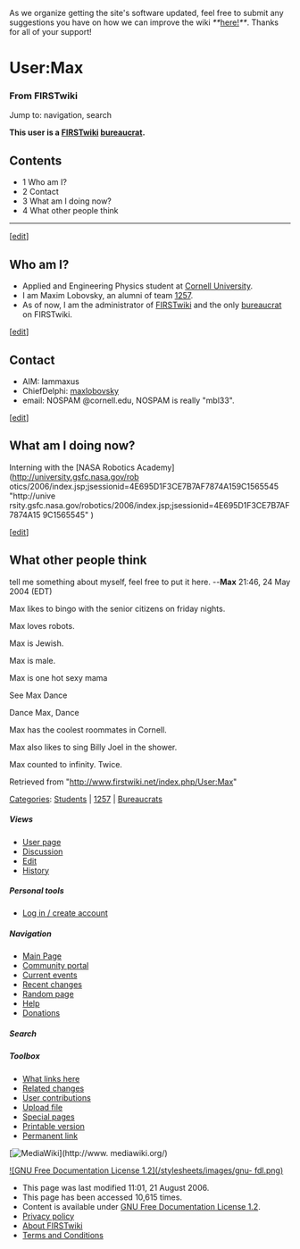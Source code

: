 As we organize getting the site's software updated, feel free to submit any
suggestions you have on how we can improve the wiki
_**_[here!](/index.php/User:Hallry/Suggestions "User:Hallry/Suggestions"
)_**_. Thanks for all of your support!

# User:Max

### From FIRSTwiki

Jump to: navigation, search

**This user is a [FIRSTwiki](/index.php/FIRSTwiki "FIRSTwiki" ) [bureaucrat](/index.php/FIRSTwiki:Administrators "FIRSTwiki:Administrators" ).**

## Contents

  * 1 Who am I?
  * 2 Contact
  * 3 What am I doing now?
  * 4 What other people think  
---  
  
[[edit](/index.php?title=User:Max&action=edit&section=1 "Edit section: Who am
I?" )]

## Who am I?

  * Applied and Engineering Physics student at [Cornell University](http://www.cornell.edu "http://www.cornell.edu" ). 
  * I am Maxim Lobovsky, an alumni of team [1257](/index.php/1257 "1257" ). 
  * As of now, I am the administrator of [FIRSTwiki](/index.php/FIRSTwiki "FIRSTwiki" ) and the only [bureaucrat](/index.php/FIRSTwiki:Administrators "FIRSTwiki:Administrators" ) on FIRSTwiki. 

[[edit](/index.php?title=User:Max&action=edit&section=2 "Edit section:
Contact" )]

## Contact

  * AIM: Iammaxus 
  * ChiefDelphi: [maxlobovsky](http://www.chiefdelphi.com/forums/member.php?userid=6017 "http://www.chiefdelphi.com/forums/member.php?userid=6017" )
  * email: NOSPAM @cornell.edu, NOSPAM is really "mbl33". 

[[edit](/index.php?title=User:Max&action=edit&section=3 "Edit section: What am
I doing now?" )]

## What am I doing now?

Interning with the [NASA Robotics Academy](http://university.gsfc.nasa.gov/rob
otics/2006/index.jsp;jsessionid=4E695D1F3CE7B7AF7874A159C1565545 "http://unive
rsity.gsfc.nasa.gov/robotics/2006/index.jsp;jsessionid=4E695D1F3CE7B7AF7874A15
9C1565545" )

[[edit](/index.php?title=User:Max&action=edit&section=4 "Edit section: What
other people think" )]

## What other people think

tell me something about myself, feel free to put it here. --**Max** 21:46, 24
May 2004 (EDT)

  
Max likes to bingo with the senior citizens on friday nights.

Max loves robots.

Max is Jewish.

Max is male.

Max is one hot sexy mama

See Max Dance

Dance Max, Dance

Max has the coolest roommates in Cornell.

Max also likes to sing Billy Joel in the shower.

Max counted to infinity. Twice.

Retrieved from "<http://www.firstwiki.net/index.php/User:Max>"

[Categories](/index.php?title=Special:Categories&article=User%3AMax
"Special:Categories" ): [Students](/index.php/Category:Students
"Category:Students" ) | [1257](/index.php/Category:1257 "Category:1257" ) |
[Bureaucrats](/index.php/Category:Bureaucrats "Category:Bureaucrats" )

##### Views

  * [User page](/index.php/User:Max)
  * [Discussion](/index.php/User_talk:Max)
  * [Edit](/index.php?title=User:Max&action=edit)
  * [History](/index.php?title=User:Max&action=history)

##### Personal tools

  * [Log in / create account](/index.php?title=Special:Userlogin&returnto=User:Max)

[](/index.php/Main_Page "Main Page" )

##### Navigation

  * [Main Page](/index.php/Main_Page)
  * [Community portal](/index.php/FIRSTwiki:Community_portal)
  * [Current events](/index.php/Current_events)
  * [Recent changes](/index.php/Special:Recentchanges)
  * [Random page](/index.php/Special:Random)
  * [Help](/index.php/FIRSTwiki:Help)
  * [Donations](/index.php/FIRSTwiki:Site_support)

##### Search



##### Toolbox

  * [What links here](/index.php/Special:Whatlinkshere/User:Max)
  * [Related changes](/index.php/Special:Recentchangeslinked/User:Max)
  * [User contributions](/index.php/Special:Contributions/Max)
  * [Upload file](/index.php/Special:Upload)
  * [Special pages](/index.php/Special:Specialpages)
  * [Printable version](/index.php?title=User:Max&printable=yes)
  * [Permanent link](/index.php?title=User:Max&oldid=49650)

[![MediaWiki](/skins/common/images/poweredby_mediawiki_88x31.png)](http://www.
mediawiki.org/)

[![GNU Free Documentation License 1.2](/stylesheets/images/gnu-
fdl.png)](http://www.gnu.org/copyleft/fdl.html)

  * This page was last modified 11:01, 21 August 2006.
  * This page has been accessed 10,615 times.
  * Content is available under [GNU Free Documentation License 1.2](http://www.gnu.org/copyleft/fdl.html "http://www.gnu.org/copyleft/fdl.html" ).
  * [Privacy policy](/index.php/FIRSTwiki:Privacy_policy "FIRSTwiki:Privacy policy" )
  * [About FIRSTwiki](/index.php/FIRSTwiki:About "FIRSTwiki:About" )
  * [Terms and Conditions](/index.php/FIRSTwiki:Terms_and_conditions "FIRSTwiki:Terms and conditions" )

